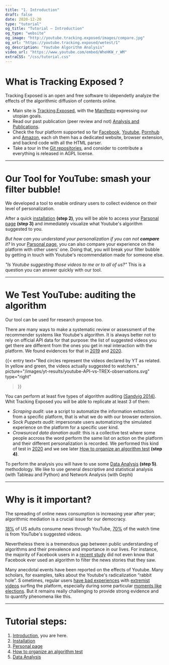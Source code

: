 ```yaml
---
title: "1. Introduction"
draft: false
date: 2020-12-20 
type: "tutorial"
og_title: "Tutorial — Introduction"
og_type: "website"
og_image: "http://youtube.tracking.exposed/images/compare.jpg" 
og_url: "https://youtube.tracking.exposed/wetest/1"
og_description: "Youtube Algorithm Analysis"
video_url: "https://www.youtube.com/embed/WheHKW_r_WM"
extraCSS: "/css/tutorial.css"
---
```


# What is Tracking Exposed ?

Tracking Exposed is an open and free software to idependetly analyze the effects of the algorithmic diffusion of contents online. 

- Main site is [Tracking.Exposed](https://tracking.exposed), with the [Manifesto](https://tracking.exposed/manifesto/) expressing our utopian goals.
- Read our past publication (peer review and not) [Analysis and Publications](https://facebook.tracking.exposed/analysis-and-publications/).
- Check the four platform supported so far [Facebook](https://facebook.tracking.exposed), [Youtube](https://youtube.tracking.exposed), [Pornhub](https://pornhub.tracking.exposed) and [Amazon](https://amazon.tracking.exposed), each oh them has a dedicated website, browser extension, and backnd code with all the HTML parser.
- Take a tour in the [Git repositories](https://github.com/tracking-exposed), and consider to contribute a everything is released in AGPL license.

---

# Our Tool for YouTube: smash your filter bubble!

We developed a tool to enable ordinary users to collect evidence on their level of personalization.

After a quick [installation](/tutorial/2) **(step 2)**, you will be able to access your [Parsonal page](/tutorial/3) **(step 3)** and immediately visualize what Youtube's algorithm suggested to you.

_But how can you understand your personalization if you can not **compare** it?_
In your [Parsonal page](/tutorial/3), you can also compare your experience on the platform with other users' one. Doing that, you will break your filter bubble by getting in touch with Youtube's recommendation made for someone else. 

[comment]: # ( {{<bord-img href="/images/wetest-youtrust.jpg">}} ----> qui ci vorrebbe un immagine che farò prima possibile)

_"Is Youtube suggesting those videos to me or to all of us?"_ This is a question you can answer quickly with our tool.

---

# We Test YouTube: auditing the algorithm 

Our tool can be used for research propose too. 

There are many ways to make a systematic review or assessment of the recommender systems like Youtube's algorithm. It is always better not to rely on official API data for that purpose: the list of suggested videos you get there are different from the ones you get in real interaction with the platform. We found evidences for that in [2019](yhttps://youtube.tracking.exposed/results/) and [2020](https://github.com/tracking-exposed/experiments-data/blob/master/wetest1/YTTREX-crowdsourced%20analysis%20of%20YouTube%E2%80%99s%20recommender%20system%20during%20COVID-19%20pandemic.pdf). 

{{< entry 
    text="Red circles represent the videos declared by YT as related. In yellow and green, the videos actually suggested to watchers." 
    picture="/images/yt-results/youtube-API-vs-TREX-observations.svg" 
    type="right"
>}}

You can perform at least five types of algorithm auditing [(Sandvig 2014)](http://www-personal.umich.edu/~csandvig/research/Auditing%20Algorithms%20--%20Sandvig%20--%20ICA%202014%20Data%20and%20Discrimination%20Preconference.pdf). Whit Tracking Exposed you will be able to replicate at least 3 of them:
- _Scraping audit_: use a script to automatize the information extraction from a specific platform, that is what we do with our browser extension. 
- _Sock Puppets audit_: impersonate users automatizing the simulated experience on the platform for a specific user kind. 
- _Crowsurced data donation audit_: this is a collective test where some people accross the word perform the same list on action on the platform and their different personalization is recorded. We performed this kind of test in [2020](https://github.com/tracking-exposed/experiments-data/blob/master/wetest1/YTTREX-crowdsourced%20analysis%20of%20YouTube%E2%80%99s%20recommender%20system%20during%20COVID-19%20pandemic.pdf)
and we see later [How to organize an algorithm test](/tutorial/4) **(step 4)**.

To perform the analysis you will have to use some [Data Analysis](/tutorial/5) **(step 5)**.
 methodology. We like to use general descriptive and statistical analysis (with Tableau and Python) and Network Analysis (with Gephi)

---

# Why is it important?

The spreading of online news consumption is increasing year after year; algorithmic mediation is a crucial issue for our democracy. 

[18%](https://www.journalism.org/2017/09/07/news-use-across-social-media-platforms-2017/) of US adults consume news through YouTube, [70%](https://www.cnet.com/news/youtube-ces-2018-neal-mohan/) of the watch time is from YouTube's suggested videos.

Nevertheless there is a tremendous gap between public understanding of algorithms and their prevalence and importance in our lives. For instance, the majority of Facebook users in a [recent study](http://cyber.law.harvard.edu/events/luncheon/2014/07/sandvigkarahalios.) did not even know that Facebook ever used an algorithm to filter the news stories that they saw.

Many anecdotal events have been reported on the effects of Youtube. Many scholars, for examples, talks about the Youtube's radicalization “rabbit hole”. S  ometimes, regular users [have bad experiences](https://www.nytimes.com/2018/03/10/opinion/sunday/youtube-politics-radical.html) with [extremist videos](https://www.rightwingwatch.org/report/white-supremacy-figured-out-how-to-become-youtube-famous/) surfing the platform, especially during some particular [moments like elections](https://www.theguardian.com/commentisfree/2016/nov/28/alt-right-online-poison-racist-bigot-sam-harris-milo-yiannopoulos-islamophobia). 
But it remains really challenging to provide strong evidence and to quantify phenomena like this.

---

# Tutorial steps:

1. [Introduction](/tutorial/1), you are here.
2. [Installation](/tutorial/2)
3. [Personal page](/tutorial/3)
4. [How to organize an algorithm test](/tutorial/4)
5. [Data Analysis](/tutorial/5)

